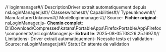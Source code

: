 // loginmanager#// DescriptionDriver extrait automatiquement depuis nsLoginManager.js#// Classeswitches#// Capabilities#// Typeunknown#// ManufacturerUnknown#// Modelloginmanager#// Source- **Fichier original**: nsLoginManager.js- **Chemin complet**: D:\Download\Compressed\katana\PortableApps\FirefoxPortable\App\Firefox\components\nsLoginManager.js- **Extrait le**: 2025-08-05T08:26:25.169Z#// Limitations- Driver extrait automatiquement- Ncessite tests et validation- Source: nsLoginManager.js#// Statut En attente de validation